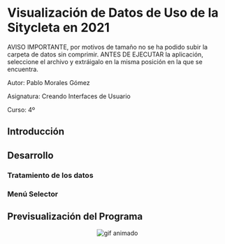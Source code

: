 # Visualización de Datos de Uso de la Sitycleta en 2021

AVISO IMPORTANTE, por motivos de tamaño no se ha podido subir la carpeta de datos sin comprimir. ANTES DE EJECUTAR la aplicación, seleccione el archivo y extráigalo en la misma posición en la que se encuentra.

Autor: Pablo Morales Gómez

Asignatura: Creando Interfaces de Usuario

Curso: 4º


## Introducción


## Desarrollo

### Tratamiento de los datos

### Menú Selector


## Previsualización del Programa

<p align="center"> <img src="animacion.gif" alt="gif animado" /> </p>
